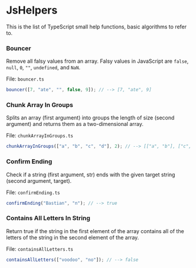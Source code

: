# JsHelpers

This is the list of TypeScript small help functions, basic algorithms to refer to.

### Bouncer

Remove all falsy values from an array.
Falsy values in JavaScript are `false`, `null`, `0`, `""`, `undefined`, and `NaN`.

File: `bouncer.ts`
```ts
bouncer([7, "ate", "", false, 9]); // --> [7, "ate", 9]
```

### Chunk Array In Groups

Splits an array (first argument) into groups the length of size (second argument) and returns them as a two-dimensional array.

File: `chunkArrayInGroups.ts`
```ts
chunkArrayInGroups(["a", "b", "c", "d"], 2); // --> [["a", "b"], ["c", "d"]]
```

### Confirm Ending

Check if a string (first argument, str) ends with the given target string (second argument, target).

File: `confirmEnding.ts`
```ts
confirmEnding("Bastian", "n"); // --> true
```

### Contains All Letters In String

Return true if the string in the first element of the array contains all of the letters of the string in the second element of the array.

File: `containsAllLetters.ts`
```ts
containsAllLetters(["voodoo", "no"]); // --> false
```
